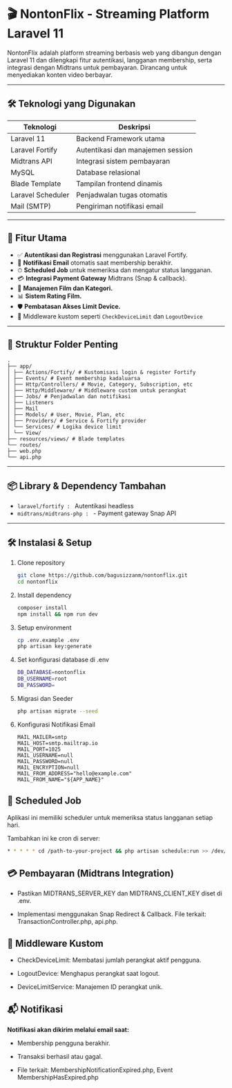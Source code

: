 # 🎬 NontonFlix - Streaming Platform Laravel 11

NontonFlix adalah platform streaming berbasis web yang dibangun dengan Laravel 11 dan dilengkapi fitur autentikasi, langganan membership, serta integrasi dengan Midtrans untuk pembayaran. Dirancang untuk menyediakan konten video berbayar.

---

## 🛠️ Teknologi yang Digunakan

| Teknologi         | Deskripsi                         |
| ----------------- | --------------------------------- |
| Laravel 11        | Backend Framework utama           |
| Laravel Fortify   | Autentikasi dan manajemen session |
| Midtrans API      | Integrasi sistem pembayaran       |
| MySQL             | Database relasional               |
| Blade Template    | Tampilan frontend dinamis         |
| Laravel Scheduler | Penjadwalan tugas otomatis        |
| Mail (SMTP)       | Pengiriman notifikasi email       |

---

## 🚀 Fitur Utama

- ✅ **Autentikasi dan Registrasi** menggunakan Laravel Fortify.
- 💬 **Notifikasi Email** otomatis saat membership berakhir.
- ⏱ **Scheduled Job** untuk memeriksa dan mengatur status langganan.
- 💳 **Integrasi Payment Gateway** Midtrans (Snap & callback).
- 🎥 **Manajemen Film dan Kategori.**
- 📊 **Sistem Rating Film.**
- 🛡 **Pembatasan Akses Limit Device.**
- 🔐 Middleware kustom seperti `CheckDeviceLimit` dan `LogoutDevice`

---

## 📁 Struktur Folder Penting

```
.
├── app/
│ ├── Actions/Fortify/ # Kustomisasi login & register Fortify
│ ├── Events/ # Event membership kadaluarsa
│ ├── Http/Controllers/ # Movie, Category, Subscription, etc
│ ├── Http/Middleware/ # Middleware custom untuk perangkat
│ ├── Jobs/ # Penjadwalan dan notifikasi
│ ├── Listeners
│ ├── Mail
│ ├── Models/ # User, Movie, Plan, etc
│ ├── Providers/ # Service & Fortify provider
│ └── Services/ # Logika device limit
│ └── View/
├── resources/views/ # Blade templates
└── routes/
├── web.php
└── api.php
```

---

## 📦 Library & Dependency Tambahan

- `laravel/fortify : ` Autentikasi headless
- `midtrans/midtrans-php : ` - Payment gateway Snap API

---

## 🛠️ Instalasi & Setup

1. Clone repository
   ```bash
   git clone https://github.com/bagusizzanm/nontonflix.git
   cd nontonflix
   ```
2. Install dependency
   ```bash
   composer install
   npm install && npm run dev
   ```
3. Setup environment
   ```bash
   cp .env.example .env
   php artisan key:generate
   ```
4. Set konfigurasi database di .env
   ```bash
   DB_DATABASE=nontonflix
   DB_USERNAME=root
   DB_PASSWORD=
   ```
5. Migrasi dan Seeder
   ```bash
   php artisan migrate --seed
   ```
6. Konfigurasi Notifikasi Email

   ```
   MAIL_MAILER=smtp
   MAIL_HOST=smtp.mailtrap.io
   MAIL_PORT=1025
   MAIL_USERNAME=null
   MAIL_PASSWORD=null
   MAIL_ENCRYPTION=null
   MAIL_FROM_ADDRESS="hello@example.com"
   MAIL_FROM_NAME="${APP_NAME}"

   ```

## 📅 Scheduled Job

Aplikasi ini memiliki scheduler untuk memeriksa status langganan setiap hari.

Tambahkan ini ke cron di server:

```bash
* * * * * cd /path-to-your-project && php artisan schedule:run >> /dev/null 2>&1
```

## 💳 Pembayaran (Midtrans Integration)

- Pastikan MIDTRANS_SERVER_KEY dan MIDTRANS_CLIENT_KEY diset di .env.

- Implementasi menggunakan Snap Redirect & Callback. File terkait: TransactionController.php, api.php.

## 🔐 Middleware Kustom

- CheckDeviceLimit: Membatasi jumlah perangkat aktif pengguna.

- LogoutDevice: Menghapus perangkat saat logout.

- DeviceLimitService: Manajemen ID perangkat unik.

## 📬 Notifikasi

**Notifikasi akan dikirim melalui email saat:**

- Membership pengguna berakhir.

- Transaksi berhasil atau gagal.

- File terkait: MembershipNotificationExpired.php, Event MembershipHasExpired.php
